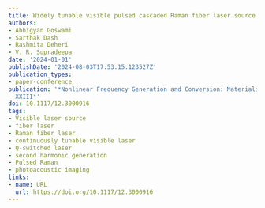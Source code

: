 ```yaml
---
title: Widely tunable visible pulsed cascaded Raman fiber laser source
authors:
- Abhigyan Goswami
- Sarthak Dash
- Rashmita Deheri
- V. R. Supradeepa
date: '2024-01-01'
publishDate: '2024-08-03T17:53:15.123527Z'
publication_types:
- paper-conference
publication: '*Nonlinear Frequency Generation and Conversion: Materials and Devices
  XXIII*'
doi: 10.1117/12.3000916
tags:
- Visible laser source
- fiber laser
- Raman fiber laser
- continuously tunable visible laser
- Q-switched laser
- second harmonic generation
- Pulsed Raman
- photoacoustic imaging
links:
- name: URL
  url: https://doi.org/10.1117/12.3000916
---
```

